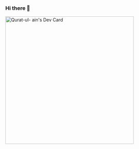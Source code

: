 ### Hi there 👋

<a href="https://app.daily.dev/AiniMalik"><img src="https://api.daily.dev/devcards/eaf01047738446b1987f8ee5a1b858e6.png?r=o4s" width="400" alt="Qurat-ul- ain's Dev Card"/></a>
